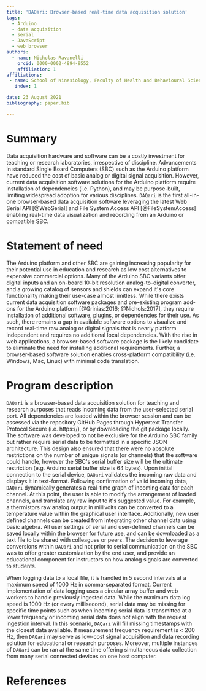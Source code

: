 ```yaml
---
title: 'DAQari: Browser-based real-time data acquisition solution'
tags:
  - Arduino
  - data acquisition
  - serial
  - JavaScript
  - web browser
authors:
  - name: Nicholas Ravanelli
    orcid: 0000-0002-4894-9552
    affiliation: 1
affiliations:
 - name: School of Kinesiology, Faculty of Health and Behavioural Sciences, Lakehead University
   index: 1

date: 23 August 2021
bibliography: paper.bib

---
```


# Summary

Data acquisition hardware and software can be a costly investment for teaching or research laboratories, irrespective of discipline. Advancements in standard Single Board Computers (SBC) such as the Arduino platform have reduced the cost of basic analog or digital signal acquisition. However, current data acquisition software solutions for the Arduino platform require installation of dependencies (i.e. Python), and may be purpose-built, limiting widespread adoption for various disciplines. `DAQari` is the first all-in-one browser-based data acquisition software leveraging the latest Web Serial API [@WebSerial] and File System Access API [@FileSystemAccess] enabling real-time data visualization and recording from an Arduino or compatible SBC.


# Statement of need

The Arduino platform and other SBC are gaining increasing popularity for their potential use in education and research as low cost alternatives to expensive commercial options. Many of the Arduino SBC variants offer digital inputs and an on-board 10-bit resolution analog-to-digital converter, and a growing catalog of sensors and shields can expand it's core functionality making their use-case almost limitless. While there exists current data acquisition software packages and pre-existing program add-ons for the Arduino platform [@Grinias:2016; @Nichols:2017], they require installation of additional software, plugins, or dependencies for their use. As such, there remains a gap in available software options to visualize and record real-time raw analog or digital signals that is nearly platform independent and requires no additional local dependencies. With the rise in web applications, a browser-based software package is the likely candidate to eliminate the need for installing additional requirements. Further, a browser-based software solution enables cross-platform compatibility (i.e. Windows, Mac, Linux) with minimal code translation.

# Program description

`DAQari` is a browser-based data acquisition solution for teaching and research purposes that reads incoming data from the user-selected serial port. All dependencies are loaded within the browser session and can be assessed via the repository GitHub Pages through Hypertext Transfer Protocol Secure (i.e. https://), or by downloading the git package locally. The software was developed to not be exclusive for the Arduino SBC family but rather require serial data to be formatted in a specific JSON architecture. This design also ensured that there were no absolute restrictions on the number of unique signals (or channels) that the software could handle, however the SBC's serial buffer size will be the ultimate restriction (e.g. Arduino serial buffer size is 64 bytes). Upon initial connection to the serial device, `DAQari` validates the incoming raw data and displays it in text-format. Following confirmation of valid incoming data, `DAQari` dynamically generates a real-time graph of incoming data for each channel. At this point, the user is able to modify the arrangement of loaded channels, and translate any raw input to it's suggested value. For example, a thermistors raw analog output in millivolts can be converted to a temperature value within the graphical user interface. Additionally, new user defined channels can be created from integrating other channel data using basic algebra. All user settings of serial and user-defined channels can be saved locally within the browser for future use, and can be downloaded as a text file to be shared with colleagues or peers. The decision to leverage conversions within `DAQari` and not prior to serial communication on the SBC was to offer greater customization by the end user, and provide an educational component for instructors on how analog signals are converted to students.

When logging data to a local file, it is handled in 5 second intervals at a maximum speed of 1000 Hz in comma-separated format. Current implementation of data logging uses a circular array buffer and web workers to handle previously ingested data.  While the maximum data log speed is 1000 Hz (or every millisecond), serial data may be missing for specific time points such as when incoming serial data is transmitted at a lower frequency or incoming serial data does not align with the request ingestion interval. In this scenario, `DAQari` will fill missing timestamps with the closest data available. If measurement frequency requirement is < 200 Hz, then `DAQari` may serve as low-cost signal acquisition and data recording solution for educational or research purposes. Moreover, multiple instances of `DAQari` can be ran at the same time offering simultaneous data collection from many serial connected devices on one host computer.

# References

